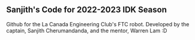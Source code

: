 ## Sanjith's Code for 2022-2023 IDK Season

Github for the La Canada Engineering Club's FTC robot. Developed by the captain, Sanjith Cherumandanda, and the mentor, Warren Lam :D 
